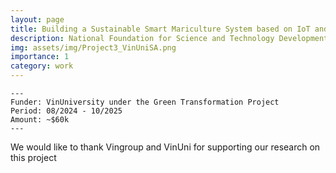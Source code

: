 ```yaml
---
layout: page
title: Building a Sustainable Smart Mariculture System based on IoT and AI Technologies 
description: National Foundation for Science and Technology Development (NAFOSTED)
img: assets/img/Project3_VinUniSA.png
importance: 1
category: work
---
```


    ---
    Funder: VinUniversity under the Green Transformation Project
    Period: 08/2024 - 10/2025
    Amount: ~$60k
    ---
    
We would like to thank Vingroup and VinUni for supporting our research on this project

